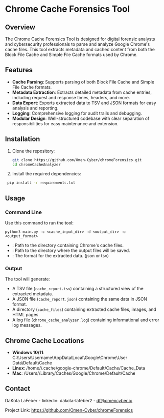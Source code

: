 # Chrome Cache Forensics Tool

## Overview

The Chrome Cache Forensics Tool is designed for digital forensic analysts and cybersecurity professionals to parse and analyze Google Chrome's cache files. This tool extracts metadata and cached content from both the Block File Cache and Simple File Cache formats used by Chrome.

## Features

- **Cache Parsing**: Supports parsing of both Block File Cache and Simple File Cache formats.
- **Metadata Extraction**: Extracts detailed metadata from cache entries, including request and response times, headers, and more.
- **Data Export**: Exports extracted data to TSV and JSON formats for easy analysis and reporting.
- **Logging**: Comprehensive logging for audit trails and debugging.
- **Modular Design**: Well-structured codebase with clear separation of responsibilities for easy maintenance and extension.

## Installation

1. Clone the repository:
   ```bash
   git clone https://github.com/Omen-Cyber/chromeForensics.git
   cd chromeCacheAnalyzer
   ```

 2. Install the required dependencies:
  ```bash
   pip install -r requirements.txt 
   ```

## Usage

### Command Line

Use this command to run the tool:
```shell
python3 main.py -c <cache_input_dir> -d <output_dir> -o <output_format>
```
- **<cache input dir>**: Path to the directory containing Chrome's cache files.
- **<output dir>**: Path to the directory where the output files will be saved.
- **<output format>**: The format for the extracted data. (json or tsv)

### Output

The tool will generate:

- A TSV file (`cache_report.tsv`) containing a structured view of the extracted metadata.
- A JSON file (`cache_report.json`) containing the same data in JSON format.
- A directory (`cache_files`) containing extracted cache files, images, and HTML pages.
- A log file (`chrome_cache_analyzer.log`) containing informational and error log messages.


## Chrome Cache Locations

- **Windows 10/11**: C:\Users\Username\AppData\Local\Google\Chrome\User Data\Default\Cache
- **Linux**: /home/<username>/.cache/google-chrome/Default/Cache/Cache_Data
- **Mac**: /Users/<username>/Library/Caches/Google/Chrome/Default/Cache


## Contact

DaKota LaFeber - linkedin: dakota-lafeber2 - df@omencyber.io

Project Link: https://github.com/Omen-Cyber/chromeForensics
